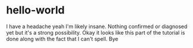 # hello-world
I have a headache
yeah I'm likely insane. Nothing confirmed or diagnosed yet but it's a strong possibility. Okay it looks like this part of the tutorial is done along with the fact that I can't spell. Bye
